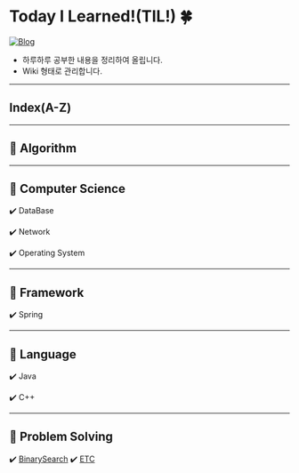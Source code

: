 # Today I Learned!(TIL!) 🍀
[![Blog](https://img.shields.io/badge/Blog-daisy.day()-green.svg)](https://daisy-day.tistory.com/)

- 하루하루 공부한 내용을 정리하여 올립니다.
- Wiki 형태로 관리합니다.

---
## Index(A-Z)

---
## 📗 Algorithm

---
## 📗 Computer Science
✔️ DataBase

✔️ Network

✔️ Operating System

---
## 📗 Framework
✔️ Spring

---
## 📗 Language
✔️ Java

✔️ C++

---
## 📗 Problem Solving
✔️ [BinarySearch](BinarySearch/ProblemSolving_BinarySearch.md)
✔️ [ETC](ETC/ProblemSolving_ETC.md)

